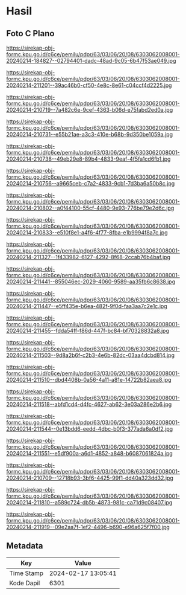 # Hasil

## Foto C Plano

https://sirekap-obj-formc.kpu.go.id/c6ce/pemilu/pdpr/63/03/06/20/08/6303062008001-20240214-184827--02794401-dadc-48ad-9c05-6b47f53ae049.jpg

https://sirekap-obj-formc.kpu.go.id/c6ce/pemilu/pdpr/63/03/06/20/08/6303062008001-20240214-211201--39ac46b0-cf50-4e8c-8e61-c04ccf4d2225.jpg

https://sirekap-obj-formc.kpu.go.id/c6ce/pemilu/pdpr/63/03/06/20/08/6303062008001-20240214-210719--7a482c6e-9cef-4363-b06d-e75fabd2ed0a.jpg

https://sirekap-obj-formc.kpu.go.id/c6ce/pemilu/pdpr/63/03/06/20/08/6303062008001-20240214-210731--e55b21ae-a3c3-410e-b68b-9d350be1059a.jpg

https://sirekap-obj-formc.kpu.go.id/c6ce/pemilu/pdpr/63/03/06/20/08/6303062008001-20240214-210738--49eb29e8-89b4-4833-9eaf-4f5fa1cd6fb1.jpg

https://sirekap-obj-formc.kpu.go.id/c6ce/pemilu/pdpr/63/03/06/20/08/6303062008001-20240214-210756--a9665ceb-c7a2-4833-9cb1-7d3ba6a50b8c.jpg

https://sirekap-obj-formc.kpu.go.id/c6ce/pemilu/pdpr/63/03/06/20/08/6303062008001-20240214-210802--a0f44100-55cf-4480-9e93-776be79e2d6c.jpg

https://sirekap-obj-formc.kpu.go.id/c6ce/pemilu/pdpr/63/03/06/20/08/6303062008001-20240214-210833--e510f8e1-a4f6-4f77-8fba-e1b9994f8a7c.jpg

https://sirekap-obj-formc.kpu.go.id/c6ce/pemilu/pdpr/63/03/06/20/08/6303062008001-20240214-211327--1f433982-6127-4292-8f68-2ccab76b4baf.jpg

https://sirekap-obj-formc.kpu.go.id/c6ce/pemilu/pdpr/63/03/06/20/08/6303062008001-20240214-211441--855046ec-2029-4060-9589-aa35fb6c8638.jpg

https://sirekap-obj-formc.kpu.go.id/c6ce/pemilu/pdpr/63/03/06/20/08/6303062008001-20240214-211447--e5ff435e-b6ea-482f-9f0d-faa3aa7c2e1c.jpg

https://sirekap-obj-formc.kpu.go.id/c6ce/pemilu/pdpr/63/03/06/20/08/6303062008001-20240214-211455--fdda54ff-f86d-447f-bc84-bf70328832a8.jpg

https://sirekap-obj-formc.kpu.go.id/c6ce/pemilu/pdpr/63/03/06/20/08/6303062008001-20240214-211503--9d8a2b6f-c2b3-4e6b-82dc-03aa4dcbd814.jpg

https://sirekap-obj-formc.kpu.go.id/c6ce/pemilu/pdpr/63/03/06/20/08/6303062008001-20240214-211510--dbd4408b-0a56-4a11-a81e-14722b82aea8.jpg

https://sirekap-obj-formc.kpu.go.id/c6ce/pemilu/pdpr/63/03/06/20/08/6303062008001-20240214-211518--abfd1cd4-d4fc-4627-ab62-3e03a286e2b6.jpg

https://sirekap-obj-formc.kpu.go.id/c6ce/pemilu/pdpr/63/03/06/20/08/6303062008001-20240214-211544--0e13bdd6-eedd-4dbc-b0f3-377ada6a0df2.jpg

https://sirekap-obj-formc.kpu.go.id/c6ce/pemilu/pdpr/63/03/06/20/08/6303062008001-20240214-211551--e5df900a-a6d1-4852-a848-b6087061824a.jpg

https://sirekap-obj-formc.kpu.go.id/c6ce/pemilu/pdpr/63/03/06/20/08/6303062008001-20240214-210709--12718b93-3bf6-4425-99f1-dd40a323dd32.jpg

https://sirekap-obj-formc.kpu.go.id/c6ce/pemilu/pdpr/63/03/06/20/08/6303062008001-20240214-211810--a589c724-db5b-4873-981c-ca71d9c08407.jpg

https://sirekap-obj-formc.kpu.go.id/c6ce/pemilu/pdpr/63/03/06/20/08/6303062008001-20240214-211919--09e2aa7f-1ef2-4496-b690-e96a625f7f00.jpg


## Metadata

| Key        | Value               |
| ---------- | ------------------- |
| Time Stamp | 2024-02-17 13:05:41 |
| Kode Dapil | 6301                |



